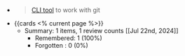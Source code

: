 - > [CLI tool](https://github.com/jesseduffield/lazygit?tab=readme-ov-file#features) to work with git
- {{cards <% current page %>}}
	- Summary: 1 items, 1 review counts [[Jul 22nd, 2024]]
		- Remembered:   1 (100%)
		- Forgotten :   0 (0%)